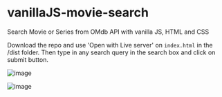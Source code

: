 # vanillaJS-movie-search

Search Movie or Series from OMdb API with vanilla JS, HTML and CSS


Download the repo and use 'Open with Live server' on `index.html` in the /dist folder. Then type in any search query in the search box and click on submit button.

![image](https://user-images.githubusercontent.com/33617453/122905075-89ff3800-d36e-11eb-90b4-52da520429b3.png)

![image](https://user-images.githubusercontent.com/33617453/122905018-7bb11c00-d36e-11eb-9ebd-2a974894cdf6.png)

